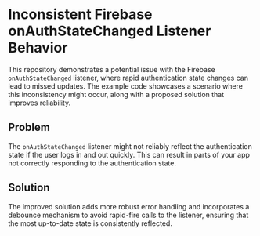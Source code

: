 # Inconsistent Firebase onAuthStateChanged Listener Behavior

This repository demonstrates a potential issue with the Firebase `onAuthStateChanged` listener, where rapid authentication state changes can lead to missed updates.  The example code showcases a scenario where this inconsistency might occur, along with a proposed solution that improves reliability.

## Problem

The `onAuthStateChanged` listener might not reliably reflect the authentication state if the user logs in and out quickly. This can result in parts of your app not correctly responding to the authentication state.

## Solution

The improved solution adds more robust error handling and incorporates a debounce mechanism to avoid rapid-fire calls to the listener, ensuring that the most up-to-date state is consistently reflected.